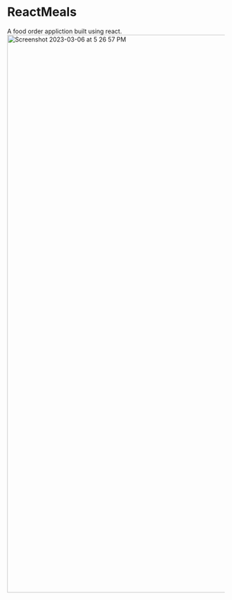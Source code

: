 # ReactMeals
A food order appliction built using react.
<img width="1291" alt="Screenshot 2023-03-06 at 5 26 57 PM" src="https://user-images.githubusercontent.com/27563661/223110166-425dfaab-ab76-40b8-93d7-8cae6c63cb83.png">

